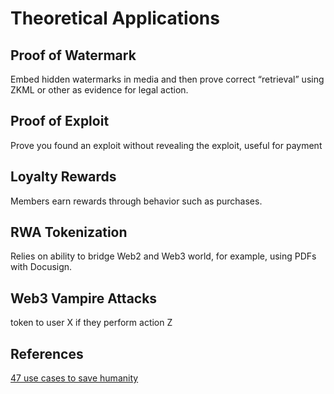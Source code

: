 # Theoretical Applications

## Proof of Watermark

Embed hidden watermarks in media and then prove correct “retrieval” using ZKML or other as evidence for legal action.

## Proof of Exploit

Prove you found an exploit without revealing the exploit, useful for payment

## Loyalty Rewards

Members earn rewards through behavior such as purchases.

## RWA Tokenization

Relies on ability to bridge Web2 and Web3 world, for example, using PDFs with Docusign.

## Web3 Vampire Attacks

token to user X if they perform action Z

## References
[47 use cases to save humanity](https://azt3c-st.webflow.io/blog/can-blockchains-and-zero-knowledge-help-humanity-survive-47-real-world-use-cases?utm_source=substack&utm_medium=email)
